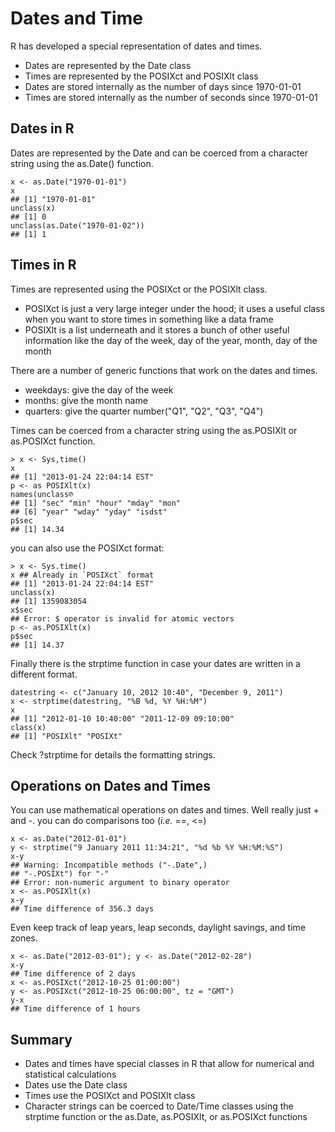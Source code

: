 Dates and Time
==============

R has developed a special representation of dates and times.

* Dates are represented by the Date class
* Times are represented by the POSIXct and POSIXlt class
* Dates are stored internally as the number of days since 1970-01-01
* Times are stored internally as the number of seconds since 1970-01-01


Dates in R
----------

Dates are represented by the Date and can be coerced from a character string using the as.Date() function.

	x <- as.Date("1970-01-01")
	x
	## [1] "1970-01-01"
	unclass(x)
	## [1] 0
	unclass(as.Date("1970-01-02"))
	## [1] 1


Times in R
----------

Times are represented using the POSIXct or the POSIXlt class.

* POSIXct is just a very large integer under the hood; it uses a useful class when you want to store times in something like a data frame
* POSIXlt is a list underneath and it stores a bunch of other useful information like the day of the week, day of the year, month, day of the month

There are a number of generic functions that work on the dates and times.

* weekdays: give the day of the week
* months: give the month name
* quarters: give the quarter number("Q1", "Q2", "Q3", "Q4")

Times can be coerced from a character string using the as.POSIXlt or as.POSIXct function.

	> x <- Sys,time()
	x
	## [1] "2013-01-24 22:04:14 EST"
	p <- as POSIXlt(x)
	names(unclass℗
	## [1] "sec" "min" "hour" "mday" "mon"
	## [6] "year" "wday" "yday" "isdst"
	p$sec
	## [1] 14.34

you can also use the POSIXct format:

	> x <- Sys.time()
	x ## Already in `POSIXct` format
	## [1] "2013-01-24 22:04:14 EST"
	unclass(x)
	## [1] 1359083054
	x$sec
	## Error: $ operator is invalid for atomic vectors
	p <- as.POSIXlt(x)
	p$sec
	## [1] 14.37

Finally there is the strptime function in case your dates are written in a different format.

	datestring <- c("January 10, 2012 10:40", "December 9, 2011")
	x <- strptime(datestring, "%B %d, %Y %H:%M")
	x
	## [1] "2012-01-10 10:40:00" "2011-12-09 09:10:00"
	class(x)
	## [1] "POSIXlt" "POSIXt"

Check ?strptime for details the formatting strings.


Operations on Dates and Times
-----------------------------

You can use mathematical operations on dates and times. Well really just + and -. you can do comparisons too (_i.e._ ==, <=)

	x <- as.Date("2012-01-01")
	y <- strptime("9 January 2011 11:34:21", "%d %b %Y %H:%M:%S")
	x-y
	## Warning: Incompatible methods ("-.Date",)
	## "-.POSIXt") for "-"
	## Error: non-numeric argument to binary operator
	x <- as.POSIXlt(x)
	x-y
	## Time difference of 356.3 days

Even keep track of leap years, leap seconds, daylight savings, and time zones.

	x <- as.Date("2012-03-01"); y <- as.Date("2012-02-28")
	x-y
	## Time difference of 2 days
	x <- as.POSIXct("2012-10-25 01:00:00")
	y <- as.POSIXct("2012-10-25 06:00:00", tz = "GMT")
	y-x
	## Time difference of 1 hours

Summary
-------

* Dates and times have special classes in R that allow for numerical and statistical calculations
* Dates use the Date class
* Times use the POSIXct and POSIXlt class
* Character strings can be coerced to Date/Time classes using the strptime function or the as.Date, as.POSIXlt, or as.POSIXct functions